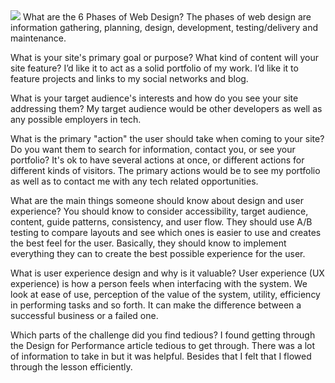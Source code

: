 <img src="site-map.png">
What are the 6 Phases of Web Design?
The phases of web design are information gathering, planning, design, development, testing/delivery and maintenance.

What is your site's primary goal or purpose? What kind of content will your site feature?
I’d like it to act as a solid portfolio of my work. I’d like it to feature projects and links to my social networks and blog.

What is your target audience's interests and how do you see your site addressing them?
My target audience would be other developers as well as any possible employers in tech.

What is the primary "action" the user should take when coming to your site? Do you want them to search for information, contact you, or see your portfolio? It's ok to have several actions at once, or different actions for different kinds of visitors.
The primary actions would be to see my portfolio as well as to contact me with any tech related opportunities.

What are the main things someone should know about design and user experience?
You should know to consider accessibility, target audience, content, guide patterns, consistency, and user flow. They should use A/B testing to compare layouts and see which ones is easier to use and creates the best feel for the user.  Basically, they should know to implement everything they can to create the best possible experience for the user.

What is user experience design and why is it valuable?
User experience (UX experience) is how a person feels when interfacing with the system.  We look at ease of use, perception of the value of the system, utility, efficiency in performing tasks and so forth.  It can make the difference between a successful business or a failed one.

Which parts of the challenge did you find tedious?
I found getting through the Design for Performance article tedious to get through.  There was a lot of information to take in but it was helpful.  Besides that I felt that I flowed through the lesson efficiently.

